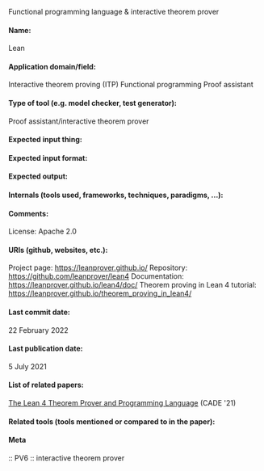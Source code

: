 Functional programming language & interactive theorem prover

#### Name:
Lean

#### Application domain/field:
Interactive theorem proving (ITP)
Functional programming
Proof assistant

#### Type of tool (e.g. model checker, test generator):
Proof assistant/interactive theorem prover

#### Expected input thing:

#### Expected input format:

#### Expected output:

#### Internals (tools used, frameworks, techniques, paradigms, ...):

#### Comments:
License: Apache 2.0

#### URIs (github, websites, etc.):
Project page: https://leanprover.github.io/
Repository: https://github.com/leanprover/lean4
Documentation: https://leanprover.github.io/lean4/doc/
Theorem proving in Lean 4 tutorial: https://leanprover.github.io/theorem_proving_in_lean4/

#### Last commit date:
22 February 2022

#### Last publication date:
5 July 2021

#### List of related papers:
[The Lean 4 Theorem Prover and Programming Language](https://doi.org/10.1007/978-3-030-79876-5_37) (CADE '21)

#### Related tools (tools mentioned or compared to in the paper):

#### Meta
:: PV6 :: interactive theorem prover